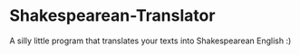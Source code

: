# Shakespearean-Translator
A silly little program that translates your texts into Shakespearean English :)
